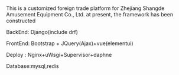 #
This is a customized foreign trade platform for Zhejiang Shangde Amusement Equipment Co., Ltd. at present, the framework has been constructed

BackEnd: Django(include drf)

FrontEnd: Bootstrap + JQuery(Ajax)+vue(elementui)

Deploy : Nginx+uWsgi+Supervisor+daphne

Database:mysql,redis



